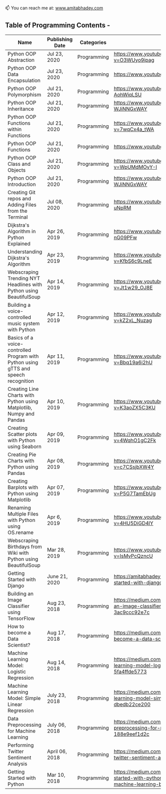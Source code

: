 📫 You can reach me at: www.amitabhadey.com

## Table of Programming Contents - 
| Name | Publishing Date | Categories | Links |
| --- | --- | --- | --- |
| Python OOP Abstraction | Jul 23, 2020 | Programming | https://www.youtube.com/watch?v=O3WUyo9ipag |
| Python OOP Data Encapsulation | Jul 23, 2020 | Programming | https://www.youtube.com/watch?v=-ydN_IvutTE |
| Python OOP Polymorphism | Jul 21, 2020 | Programming | https://www.youtube.com/watch?v=9-AohWiqLSU |
| Python OOP Inheritance | Jul 21, 2020 | Programming | https://www.youtube.com/watch?v=-WJiNNGxWAY |
| Python OOP Functions within Functions | Jul 21, 2020 | Programming | https://www.youtube.com/watch?v=7wqCx4a_tWA |
| Python OOP Functions | Jul 21, 2020 | Programming | https://www.youtube.com/watch?v=Yq2rTjCAf8g |
| Python OOP Class and Objects | Jul 21, 2020 | Programming | https://www.youtube.com/watch?v=WpUMdMOvY-I |
| Python OOP Introduction | Jul 21, 2020 | Programming | https://www.youtube.com/watch?v=-WJiNNGxWAY |
| Creating Git repos and Adding Files from the Terminal | Jul 08, 2020 | Programming | https://www.youtube.com/watch?v=5awj_-uNpRM |
| Dijkstra's Algorithm in Python Explained | Apr 26, 2019 | Programming | https://www.youtube.com/watch?v=Ub4-nG09PFw |
| Understanding Dijkstra's Algorithm | Apr 23, 2019 | Programming | https://www.youtube.com/watch?v=KfbS6c9LneE |
| Webscraping Trending NYT Headlines with Python using BeautifulSoup | Apr 14, 2019 | Programming | https://www.youtube.com/watch?v=Jt1w29_OJ8E |
| Building a voice-controlled music system with Python | Apr 12, 2019 | Programming | https://www.youtube.com/watch?v=kZ2xL_Nuzag |
| Basics of a voice-controlled Program with Python using gTTS and speech recognition | Apr 11, 2019 | Programming | https://www.youtube.com/watch?v=Bbq19a6i2hU |
| Creating Line Charts with Python using Matplotlib, Numpy and Pandas | Apr 10, 2019 | Programming | https://www.youtube.com/watch?v=K3aoZX5C3KU |
| Creating Scatter plots with Python using Seaborn | Apr 09, 2019 | Programming | https://www.youtube.com/watch?v=4WqhO1gC2Fk |
| Creating Pie Charts with Python using Pandas | Apr 08, 2019 | Programming | https://www.youtube.com/watch?v=c7CSsjbXW4Y |
| Creating Barplots with Python using Matplotlib | Apr 07, 2019 | Programming | https://www.youtube.com/watch?v=P5G7TamEbUg |
| Renaming Multiple Files with Python using OS.rename | Apr 6, 2019 | Programming | https://www.youtube.com/watch?v=4HU5DiGD4lY |
| Webscraping Birthdays from Wiki with Python using BeautifulSoup | Mar 28, 2019 | Programming | https://www.youtube.com/watch?v=IsMvPcQzncU |
| Getting Started with Django | June 21, 2020| Programming | https://amitabhadey.com/programming/getting-started-with-django/ |
| Building an Image Classifier using TensorFlow | Aug 23, 2018 | Programming | https://medium.com/datadriveninvestor/building-an-image-classifier-using-tensorflow-3ac9ccc92e7c |
| How to become a Data Scientist? | Aug 17, 2018 | Programming | https://medium.com/coinmonks/how-to-become-a-data-scientist-dd9962a12a77 |
| Machine Learning Model: Logistic Regression | Aug 14, 2018 | Programming | https://medium.com/datadriveninvestor/machine-learning-model-logistic-regression-5fa4ffde5773 |
| Machine Learning Model: Simple Linear Regression | July 23, 2018 | Programming | https://medium.com/datadriveninvestor/machine-learning-model-simple-linear-regression-dbedb22ce200 |
| Data Preprocessing for Machine Learning | July 06, 2018 | Programming | https://medium.com/datadriveninvestor/data-preprocessing-for-machine-learning-188e9eef1d2c |
| Performing Twitter Sentiment Analysis | April 06, 2018 | Programming | https://medium.com/@amitabhadey/performing-twitter-sentiment-analysis-cc9d4d62ab14 |
| Getting Started with Python | Mar 10, 2018 | Programming | https://medium.com/@amitabhadey/getting-started-with-python-for-data-science-machine-learning-b9e5c906e1a2 |
